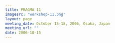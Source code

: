 ```yaml
---
title: PRAGMA 11 
imagesrc: "workshop-11.png"
layout: page
meeting_date: October 15-18, 2006, Osaka, Japan
meeting_url: "" 
date: 2006-10-15
---
```


